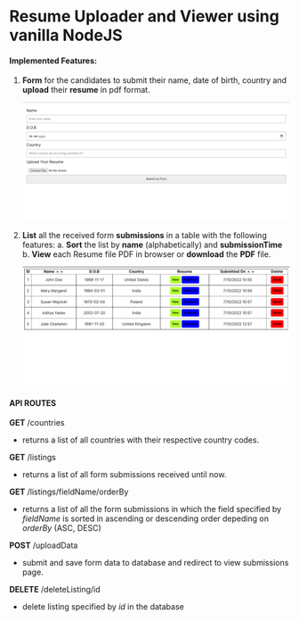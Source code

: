 # Resume Uploader and Viewer using vanilla NodeJS

#### Implemented Features:

1. **Form** for the candidates to submit their name, date of birth, country and **upload** their **resume** in pdf format.

   ![Form input page screenshot](./images/form.png)
   
2. **List** all the received form **submissions** in a table with the following features:
   a. **Sort** the list by **name** (alphabetically) and **submissionTime**
   b. **View** each Resume file PDF in browser or **download** the **PDF** file.
   
   ![Listing page screenshot](./images/listing.png)

#### API ROUTES

**GET** /countries

- returns a list of all countries with their respective country codes.

**GET** /listings

- returns a list of all form submissions received until now.

**GET** /listings/fieldName/orderBy

- returns a list of all the form submissions in which the field specified by _fieldName_ is sorted in ascending or descending order depeding on _orderBy_ (ASC, DESC)

**POST** /uploadData

- submit and save form data to database and redirect to view submissions page.

**DELETE** /deleteListing/id

- delete listing specified by _id_ in the database
